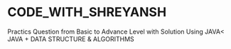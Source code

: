 # CODE_WITH_SHREYANSH
Practics Question from Basic to Advance Level with Solution Using JAVA&lt;<br> JAVA + DATA STRUCTURE &amp; ALGORITHMS 
